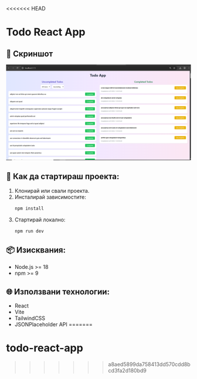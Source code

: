 <<<<<<< HEAD
# Todo React App

## 📸 Скриншот
![](./images/screenshot.png)


## 🚀 Как да стартираш проекта:

1. Клонирай или свали проекта.
2. Инсталирай зависимостите:
   ```bash
   npm install
   ```
3. Стартирай локално:
   ```bash
   npm run dev
   ```

## 📦 Изисквания:
- Node.js >= 18
- npm >= 9

## 🌐 Използвани технологии:
- React
- Vite
- TailwindCSS
- JSONPlaceholder API
=======
# todo-react-app
>>>>>>> a8aed5899da758413dd570cdd8bcd3fa2d180bd9

